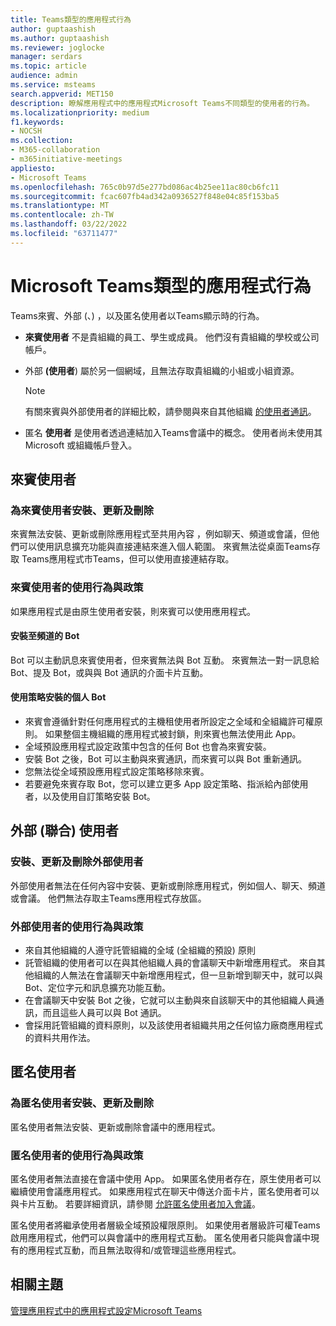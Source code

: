 ```yaml
---
title: Teams類型的應用程式行為
author: guptaashish
ms.author: guptaashish
ms.reviewer: joglocke
manager: serdars
ms.topic: article
audience: admin
ms.service: msteams
search.appverid: MET150
description: 瞭解應用程式中的應用程式Microsoft Teams不同類型的使用者的行為。
ms.localizationpriority: medium
f1.keywords:
- NOCSH
ms.collection:
- M365-collaboration
- m365initiative-meetings
appliesto:
- Microsoft Teams
ms.openlocfilehash: 765c0b97d5e277bd086ac4b25ee11ac80cb6fc11
ms.sourcegitcommit: fcac607fb4ad342a0936527f848e04c85f153ba5
ms.translationtype: MT
ms.contentlocale: zh-TW
ms.lasthandoff: 03/22/2022
ms.locfileid: "63711477"
---
```

# <a name="microsoft-teams-apps-behavior-based-on-types-of-users"></a>Microsoft Teams類型的應用程式行為

Teams來賓、外部 (、) ，以及匿名使用者以Teams顯示時的行為。

- **來賓使用者** 不是貴組織的員工、學生或成員。 他們沒有貴組織的學校或公司帳戶。

- 外部 **(使用者**) 屬於另一個網域，且無法存取貴組織的小組或小組資源。

  > [!Note]
  > 有關來賓與外部使用者的詳細比較，請參閱與來自其他組織 [的使用者通訊](./communicate-with-users-from-other-organizations.md)。

- 匿名 **使用者** 是使用者透過連結加入Teams會議中的概念。 使用者尚未使用其 Microsoft 或組織帳戶登入。

## <a name="guest-users"></a>來賓使用者

### <a name="install-update-and-delete-for-guest-users"></a>為來賓使用者安裝、更新及刪除

來賓無法安裝、更新或刪除應用程式至共用內容 ，例如聊天、頻道或會議，但他們可以使用訊息擴充功能與直接連結來進入個人範圍。 來賓無法從桌面Teams存取 Teams應用程式市Teams，但可以使用直接連結存取。

### <a name="usage-behavior-and-policy-for-guest-users"></a>來賓使用者的使用行為與政策

如果應用程式是由原生使用者安裝，則來賓可以使用應用程式。

#### <a name="bots-installed-to-a-channel"></a>安裝至頻道的 Bot

Bot 可以主動訊息來賓使用者，但來賓無法與 Bot 互動。 來賓無法一對一訊息給 Bot、提及 Bot，或與與 Bot 通訊的介面卡片互動。

#### <a name="personal-bots-installed-with-policies"></a>使用策略安裝的個人 Bot

- 來賓會遵循針對任何應用程式的主機租使用者所設定之全域和全組織許可權原則。 如果整個主機組織的應用程式被封鎖，則來賓也無法使用此 App。
- 全域預設應用程式設定政策中包含的任何 Bot 也會為來賓安裝。
- 安裝 Bot 之後，Bot 可以主動與來賓通訊，而來賓可以與 Bot 重新通訊。
- 您無法從全域預設應用程式設定策略移除來賓。
- 若要避免來賓存取 Bot，您可以建立更多 App 設定策略、指派給內部使用者，以及使用自訂策略安裝 Bot。

## <a name="external-federated-users"></a>外部 (聯合) 使用者

### <a name="install-update-and-delete-for-external-users"></a>安裝、更新及刪除外部使用者

外部使用者無法在任何內容中安裝、更新或刪除應用程式，例如個人、聊天、頻道或會議。 他們無法存取主Teams應用程式存放區。

### <a name="usage-behavior-and-policy-for-external-users"></a>外部使用者的使用行為與政策

- 來自其他組織的人遵守託管組織的全域 (全組織的預設) 原則
- 託管組織的使用者可以在與其他組織人員的會議聊天中新增應用程式。 來自其他組織的人無法在會議聊天中新增應用程式，但一旦新增到聊天中，就可以與 Bot、定位字元和訊息擴充功能互動。
- 在會議聊天中安裝 Bot 之後，它就可以主動與來自該聊天中的其他組織人員通訊，而且這些人員可以與 Bot 通訊。
- 會採用託管組織的資料原則，以及該使用者組織共用之任何協力廠商應用程式的資料共用作法。

## <a name="anonymous-users"></a>匿名使用者

### <a name="install-update-and-delete-for-anonymous-users"></a>為匿名使用者安裝、更新及刪除

匿名使用者無法安裝、更新或刪除會議中的應用程式。

### <a name="usage-behavior-and-policy-for-anonymous-users"></a>匿名使用者的使用行為與政策

匿名使用者無法直接在會議中使用 App。 如果匿名使用者存在，原生使用者可以繼續使用會議應用程式。 如果應用程式在聊天中傳送介面卡片，匿名使用者可以與卡片互動。 若要詳細資訊，請參閱 [允許匿名使用者加入會議](meeting-settings-in-teams.md#allow-anonymous-users-to-join-meetings)。

匿名使用者將繼承使用者層級全域預設權限原則。 如果使用者層級許可權Teams啟用應用程式，他們可以與會議中的應用程式互動。 匿名使用者只能與會議中現有的應用程式互動，而且無法取得和/或管理這些應用程式。

## <a name="related-topics"></a>相關主題

[管理應用程式中的應用程式設定Microsoft Teams](teams-app-setup-policies.md)
